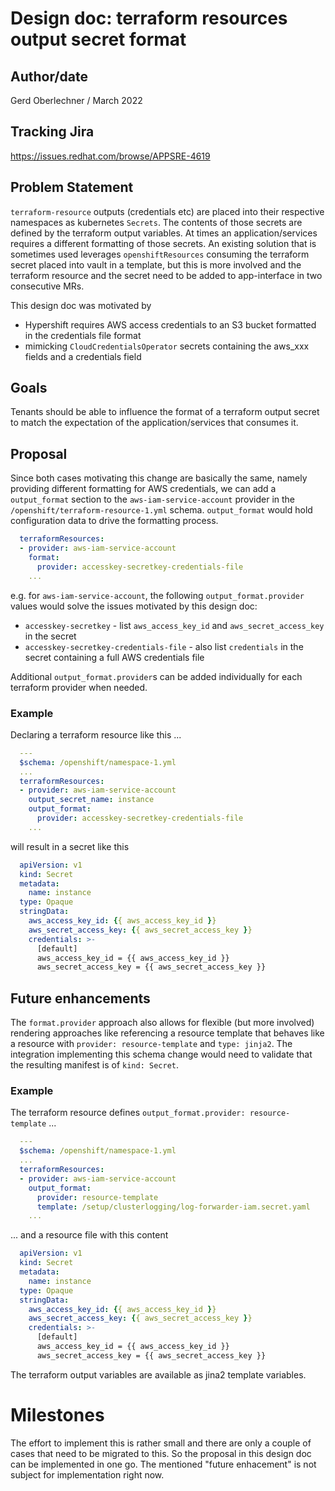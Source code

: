 # Design doc: terraform resources output secret format

## Author/date

Gerd Oberlechner / March 2022

## Tracking Jira
https://issues.redhat.com/browse/APPSRE-4619

## Problem Statement
`terraform-resource` outputs (credentials etc) are placed into their respective
namespaces as kubernetes `Secrets`. The contents of those secrets are defined
by the terraform output variables. At times an application/services requires
a different formatting of those secrets. An existing solution that is sometimes used
leverages `openshiftResources` consuming the terraform secret placed into vault
in a template, but this is more involved and the terraform resource and
the secret need to be added to app-interface in two consecutive MRs.

This design doc was motivated by
* Hypershift requires AWS access credentials to an S3 bucket formatted in the credentials file format
* mimicking `CloudCredentialsOperator` secrets containing the aws_xxx fields and a credentials field

## Goals
Tenants should be able to influence the format of a terraform output secret to
match the expectation of the application/services that consumes it.

## Proposal

Since both cases motivating this change are basically the same, namely providing different formatting for AWS credentials, we can add a `output_format` section to the `aws-iam-service-account` provider in the `/openshift/terraform-resource-1.yml` schema. `output_format` would hold
configuration data to drive the formatting process.

```yaml
  terraformResources:
  - provider: aws-iam-service-account
    format:
      provider: accesskey-secretkey-credentials-file
    ...
```

e.g. for `aws-iam-service-account`, the following `output_format.provider` values would solve
the issues motivated by this design doc:
* `accesskey-secretkey` - list `aws_access_key_id` and `aws_secret_access_key` in the secret
* `accesskey-secretkey-credentials-file` - also list `credentials` in the secret containing a full AWS credentials file

Additional `output_format.provider`s can be added individually for each terraform provider when needed.

### Example

Declaring a terraform resource like this ...

```yaml
  ---
  $schema: /openshift/namespace-1.yml
  ...
  terraformResources:
  - provider: aws-iam-service-account
    output_secret_name: instance
    output_format:
      provider: accesskey-secretkey-credentials-file
    ...
```

will result in a secret like this

```yaml
  apiVersion: v1
  kind: Secret
  metadata:
    name: instance
  type: Opaque
  stringData:
    aws_access_key_id: {{ aws_access_key_id }}
    aws_secret_access_key: {{ aws_secret_access_key }}
    credentials: >-
      [default]
      aws_access_key_id = {{ aws_access_key_id }}
      aws_secret_access_key = {{ aws_secret_access_key }}

```

## Future enhancements

The `format.provider` approach also allows for flexible (but more involved) rendering approaches
like referencing a resource template that behaves
like a resource with `provider: resource-template` and `type: jinja2`. The integration implementing this schema change would need to validate that the resulting manifest is of `kind: Secret`.

### Example
The terraform resource defines `output_format.provider: resource-template` ...

```yaml
  ---
  $schema: /openshift/namespace-1.yml
  ...
  terraformResources:
  - provider: aws-iam-service-account
    output_format:
      provider: resource-template
      template: /setup/clusterlogging/log-forwarder-iam.secret.yaml
    ...
```

... and a resource file with this content

```yaml
  apiVersion: v1
  kind: Secret
  metadata:
    name: instance
  type: Opaque
  stringData:
    aws_access_key_id: {{ aws_access_key_id }}
    aws_secret_access_key: {{ aws_secret_access_key }}
    credentials: >-
      [default]
      aws_access_key_id = {{ aws_access_key_id }}
      aws_secret_access_key = {{ aws_secret_access_key }}

```

The terraform output variables are available as jina2 template variables.

# Milestones
The effort to implement this is rather small and there are only a couple of
cases that need to be migrated to this. So the proposal in this design doc
can be implemented in one go. The mentioned "future enhacement" is not subject for implementation right now.
